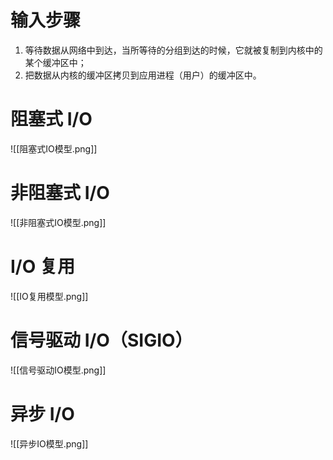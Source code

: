 # 输入步骤

1. 等待数据从网络中到达，当所等待的分组到达的时候，它就被复制到内核中的某个缓冲区中；
2. 把数据从内核的缓冲区拷贝到应用进程（用户）的缓冲区中。

# 阻塞式 I/O

![[阻塞式IO模型.png]]

# 非阻塞式 I/O

![[非阻塞式IO模型.png]]

# I/O 复用

![[IO复用模型.png]]

# 信号驱动 I/O（SIGIO）

![[信号驱动IO模型.png]]

# 异步 I/O

![[异步IO模型.png]]